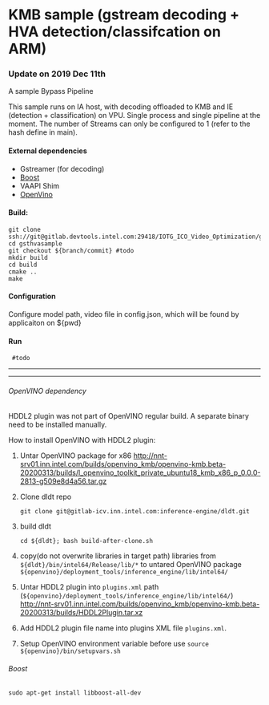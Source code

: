 # KMB sample (gstream decoding + HVA detection/classifcation on ARM)
### Update on 2019 Dec 11th
A sample Bypass Pipeline 

This sample runs on IA host, with decoding offloaded to KMB and IE (detection + classification) on VPU. Single process and single pipeline at the moment. The number of Streams can only be configured to 1 (refer to the hash define in main). 

#### External dependencies
- Gstreamer (for decoding)
- [Boost](#boost)
- VAAPI Shim
- [OpenVino](#openvino-dependency)

#### Build:

```shell
git clone ssh://git@gitlab.devtools.intel.com:29418/IOTG_ICO_Video_Optimization/gsthvasample.git
cd gsthvasample
git checkout ${branch/commit} #todo
mkdir build
cd build
cmake ..
make
```

#### Configuration
Configure model path, video file in config.json, which will be found by applicaiton on ${pwd}

#### Run
```shell
 #todo
```



------

------

###### OpenVINO dependency

HDDL2 plugin was not part of OpenVINO regular build. A separate binary need to be installed manually.

How to install OpenVINO with HDDL2 plugin:

1. Untar OpenVINO package for x86
        http://nnt-srv01.inn.intel.com/builds/openvino_kmb/openvino-kmb.beta-20200313/builds/l_openvino_toolkit_private_ubuntu18_kmb_x86_p_0.0.0-2813-g509e8d4a56.tar.gz

2. Clone dldt repo

   `git clone git@gitlab-icv.inn.intel.com:inference-engine/dldt.git`

3. build dldt

   `cd ${dldt}; bash build-after-clone.sh `

4. copy(do not overwrite libraries in target path) libraries from `${dldt}/bin/intel64/Release/lib/*` to untared OpenVINO package `${openvino}/deployment_tools/inference_engine/lib/intel64/`

5. Untar HDDL2 plugin into `plugins.xml` path (`${openvino}/deployment_tools/inference_engine/lib/intel64/`)
        http://nnt-srv01.inn.intel.com/builds/openvino_kmb/openvino-kmb.beta-20200313/builds/HDDL2Plugin.tar.xz

6. Add HDDL2 plugin file name into plugins XML file `plugins.xml`.

7. Setup OpenVINO environment variable before use `source ${openvino}/bin/setupvars.sh`

###### Boost

`sudo apt-get install libboost-all-dev`



